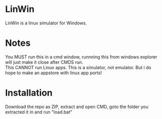# LinWin
LinWin is a linux simulator for Windows.






# Notes
You MUST run this in a cmd window, runnning this from windows explorer will just make it close after CMDS run.  
This CANNOT run Linux apps. This is a simulator, not emulator. But i do hope to make an appstore with linux app ports!

# Installation
Download the repo as ZIP, extract and open CMD, goto the folder you extracted it in and run "load.bat"

